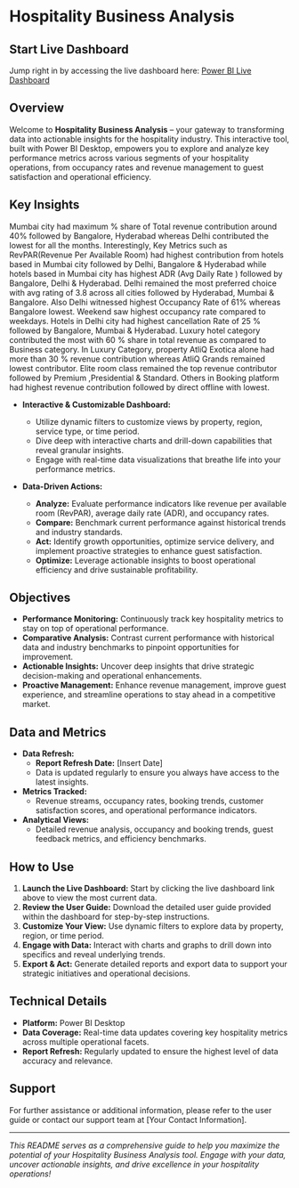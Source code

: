 # Hospitality Business Analysis

## Start Live Dashboard
Jump right in by accessing the live dashboard here: [Power BI Live Dashboard](https://app.powerbi.com/view?r=eyJrIjoiZTc4OWFiOGEtOTJkZS00MDM4LWI0NzYtMThmYzgwOWZkMTA3IiwidCI6ImM2ZTU0OWIzLTVmNDUtNDAzMi1hYWU5LWQ0MjQ0ZGM1YjJjNCJ9)

## Overview
Welcome to **Hospitality Business Analysis** – your gateway to transforming data into actionable insights for the hospitality industry. This interactive tool, built with Power BI Desktop, empowers you to explore and analyze key performance metrics across various segments of your hospitality operations, from occupancy rates and revenue management to guest satisfaction and operational efficiency.

## Key Insights
Mumbai city had maximum % share of Total revenue contribution around 40% followed by Bangalore, Hyderabad whereas Delhi contributed the lowest for all the months.
Interestingly, Key Metrics such as RevPAR(Revenue Per Available Room) had highest contribution from hotels based in Mumbai city followed by Delhi, Bangalore & Hyderabad while hotels based in Mumbai city has highest ADR (Avg Daily Rate ) followed by Bangalore, Delhi & Hyderabad.
Delhi remained the most preferred choice with avg rating of 3.8 across all cities followed by Hyderabad, Mumbai & Bangalore.
Also Delhi witnessed highest Occupancy Rate of 61% whereas Bangalore lowest.
Weekend saw highest occupancy rate compared to weekdays.
Hotels in Delhi city had highest cancellation Rate of 25 % followed by Bangalore, Mumbai & Hyderabad.
Luxury hotel category contributed the most with 60 % share in total revenue as compared to Business category.
In Luxury Category, property AtliQ Exotica alone had more than 30 % revenue contribution whereas AtliQ Grands remained lowest contributor.
Elite room class remained the top revenue contributor followed by Premium ,Presidential & Standard.
Others in Booking platform had highest revenue contribution followed by direct offline with lowest.

- **Interactive & Customizable Dashboard:**  
  - Utilize dynamic filters to customize views by property, region, service type, or time period.
  - Dive deep with interactive charts and drill-down capabilities that reveal granular insights.
  - Engage with real-time data visualizations that breathe life into your performance metrics.

- **Data-Driven Actions:**  
  - **Analyze:** Evaluate performance indicators like revenue per available room (RevPAR), average daily rate (ADR), and occupancy rates.
  - **Compare:** Benchmark current performance against historical trends and industry standards.
  - **Act:** Identify growth opportunities, optimize service delivery, and implement proactive strategies to enhance guest satisfaction.
  - **Optimize:** Leverage actionable insights to boost operational efficiency and drive sustainable profitability.

## Objectives
- **Performance Monitoring:** Continuously track key hospitality metrics to stay on top of operational performance.
- **Comparative Analysis:** Contrast current performance with historical data and industry benchmarks to pinpoint opportunities for improvement.
- **Actionable Insights:** Uncover deep insights that drive strategic decision-making and operational enhancements.
- **Proactive Management:** Enhance revenue management, improve guest experience, and streamline operations to stay ahead in a competitive market.

## Data and Metrics
- **Data Refresh:**  
  - **Report Refresh Date:** [Insert Date]  
  - Data is updated regularly to ensure you always have access to the latest insights.
- **Metrics Tracked:**  
  - Revenue streams, occupancy rates, booking trends, customer satisfaction scores, and operational performance indicators.
- **Analytical Views:**  
  - Detailed revenue analysis, occupancy and booking trends, guest feedback metrics, and efficiency benchmarks.

## How to Use
1. **Launch the Live Dashboard:** Start by clicking the live dashboard link above to view the most current data.
2. **Review the User Guide:** Download the detailed user guide provided within the dashboard for step-by-step instructions.
3. **Customize Your View:** Use dynamic filters to explore data by property, region, or time period.
4. **Engage with Data:** Interact with charts and graphs to drill down into specifics and reveal underlying trends.
5. **Export & Act:** Generate detailed reports and export data to support your strategic initiatives and operational decisions.

## Technical Details
- **Platform:** Power BI Desktop
- **Data Coverage:** Real-time data updates covering key hospitality metrics across multiple operational facets.
- **Report Refresh:** Regularly updated to ensure the highest level of data accuracy and relevance.

## Support
For further assistance or additional information, please refer to the user guide or contact our support team at [Your Contact Information].

---

*This README serves as a comprehensive guide to help you maximize the potential of your Hospitality Business Analysis tool. Engage with your data, uncover actionable insights, and drive excellence in your hospitality operations!*
